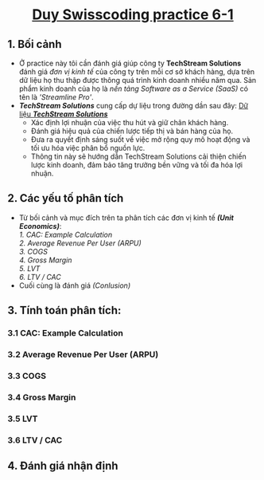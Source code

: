# <div align="center"> <ins> Duy Swisscoding practice 6-1 

## 1. Bối cảnh
* Ở practice này tôi cần đánh giá giúp công ty **TechStream Solutions** đánh giá *đơn vị kinh tế* của công ty trên mỗi cơ sở khách hàng, dựa trên dữ liệu họ thu thập được thông quá trình kinh doanh nhiều năm qua. Sản phẩm kinh doanh của họ là *nền tảng Software as a Service (SaaS)* có tên là *'Streamline Pro'*.
* **_TechStream Solutions_** cung cấp dự liệu trong đường dần sau đây: [Dữ liệu **_TechStream Solutions_**](https://drive.google.com/drive/folders/1qhOW9Y2orRXuzbX-kXEmuJ7TMQiRs2Uv?usp=drive_link)
  * Xác định lợi nhuận của việc thu hút và giữ chân khách hàng.
  * Đánh giá hiệu quả của chiến lược tiếp thị và bán hàng của họ.
  * Đưa ra quyết định sáng suốt về việc mở rộng quy mô hoạt động và tối ưu hóa việc phân bổ nguồn lực.
  * Thông tin này sẽ hướng dẫn TechStream Solutions cải thiện chiến lược kinh doanh, đảm bảo tăng trưởng bền vững và tối đa hóa lợi nhuận.
## 2. Các yếu tố phân tích
* Từ bối cảnh và mục đích trên ta phân tích các đơn vị kinh tế **_(Unit Economics)_**: <br>
  *1. CAC: Example Calculation* <br>
  *2. Average Revenue Per User (ARPU)* <br>
  *3. COGS* <br>
  *4. Gross Margin* <br>
  *5. LVT* <br>
  *6. LTV / CAC* <br>
* Cuối cùng là đánh giá *_(Conlusion)_* 
## 3. Tính toán phân tích:
 ### 3.1 CAC: Example Calculation
 
 ### 3.2 Average Revenue Per User (ARPU)
 ### 3.3 COGS
 ### 3.4 Gross Margin
 ### 3.5 LVT
 ### 3.6 LTV / CAC
## 4. Đánh giá nhận định
